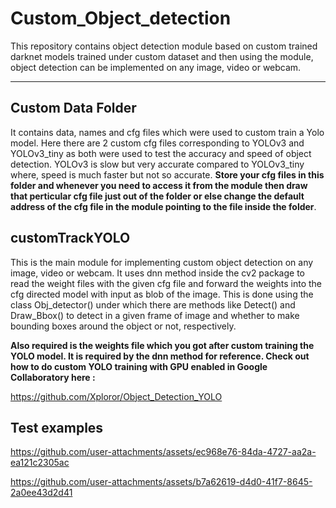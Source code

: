 # Custom_Object_detection
This repository contains object detection module based on custom trained darknet models trained under custom dataset and then using the module, object detection can be implemented on any image, video or webcam.

---------

## Custom Data Folder

It contains data, names and cfg files which were used to custom train a Yolo model. Here there are 2 custom cfg files corresponding to YOLOv3 and YOLOv3_tiny as both were used to test the accuracy and speed of object detection. YOLOv3 is slow but very accurate compared to YOLOv3_tiny where, speed is much faster but not so accurate. **Store your cfg files in this folder and whenever you need to access it from the module then draw that perticular cfg file just out of the folder or else change the default address of the cfg file in the module pointing to the file inside the folder**.

## customTrackYOLO

This is the main module for implementing custom object detection on any image, video or webcam. It uses dnn method inside the cv2 package to read the weight files with the given cfg file and forward the weights into the cfg directed model with input as blob of the image. This is done using the class Obj_detector() under which there are methods like Detect() and Draw_Bbox() to detect in a given frame of image and whether to make bounding boxes around the object or not, respectively.

**Also required is the weights file which you got after custom training the YOLO model. It is required by the dnn method for reference. Check out how to do custom YOLO training with GPU enabled in Google Collaboratory here :**

https://github.com/Xploror/Object_Detection_YOLO

## Test examples

https://github.com/user-attachments/assets/ec968e76-84da-4727-aa2a-ea121c2305ac




https://github.com/user-attachments/assets/b7a62619-d4d0-41f7-8645-2a0ee43d2d41


